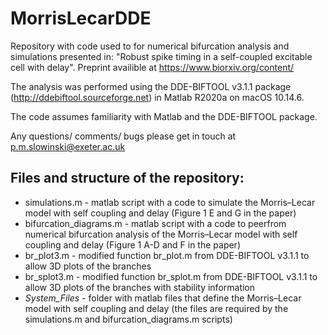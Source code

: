 # MorrisLecarDDE

Repository with code used to for numerical bifurcation analysis and simulations presented in: "Robust spike timing in a self-coupled excitable
cell with delay". Preprint availible at https://www.biorxiv.org/content/

The analysis was performed using the DDE-BIFTOOL v3.1.1 package (http://ddebiftool.sourceforge.net) in Matlab R2020a on macOS 10.14.6.

The code assumes familiarity with Matlab and the DDE-BIFTOOL package.

Any questions/ comments/ bugs please get in touch at p.m.slowinski@exeter.ac.uk

## Files and structure of the repository:
* simulations.m - matlab script with a code to simulate the Morris–Lecar model with self coupling and delay (Figure 1 E and G in the paper)
* bifurcation_diagrams.m - matlab script with a code to peerfrom numerical bifurcation analysis of the Morris–Lecar model with self coupling and delay (Figure 1 A-D and F in the paper)
* br_plot3.m - modified function br_plot.m from DDE-BIFTOOL v3.1.1 to allow 3D plots of the branches
* br_splot3.m - modified function br_splot.m from DDE-BIFTOOL v3.1.1 to allow 3D plots of the branches with stability information
* _System_Files_ - folder with matlab files that define the Morris–Lecar model with self coupling and delay (the files are required by the simulations.m and bifurcation_diagrams.m scripts)
